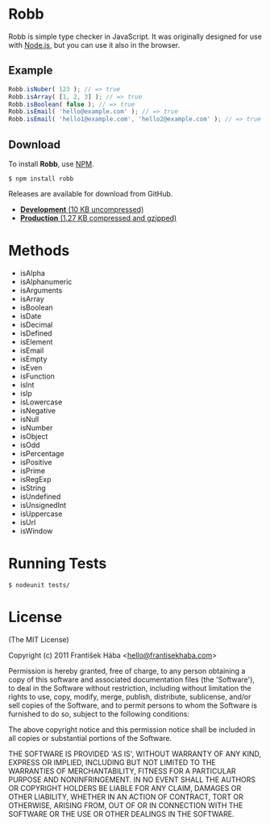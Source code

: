 # Robb

Robb is simple type checker in JavaScript. It was originally designed for use with [Node.js](http://nodejs.org/), but you can use it also in the browser.

## Example

```javascript
Robb.isNuber( 123 ); // => true
Robb.isArray( [1, 2, 3] ); // => true
Robb.isBoolean( false ); // => true
Robb.isEmail( 'hello@example.com' ); // => true
Robb.isEmail( 'hello1@example.com', 'hello2@example.com' ); // => true
```

## Download

To install **Robb**, use [NPM](http://npmjs.org/).

```
$ npm install robb
```

Releases are available for download from GitHub.

* [**Development** (10 KB uncompressed)](https://github.com/downloads/Baggz/Robb/robb.js)
* [**Production** (1.27 KB compressed and gzipped)](https://github.com/downloads/Baggz/Robb/robb.min.js)

# Methods

* isAlpha
* isAlphanumeric
* isArguments
* isArray
* isBoolean
* isDate
* isDecimal
* isDefined
* isElement
* isEmail
* isEmpty
* isEven
* isFunction
* isInt
* isIp
* isLowercase
* isNegative
* isNull
* isNumber
* isObject
* isOdd
* isPercentage
* isPositive
* isPrime
* isRegExp
* isString
* isUndefined
* isUnsignedInt
* isUppercase
* isUrl
* isWindow

# Running Tests

```
$ nodeunit tests/
```

# License

(The MIT License)

Copyright (c) 2011 František Hába &lt;hello@frantisekhaba.com&gt;

Permission is hereby granted, free of charge, to any person obtaining a copy of this software and associated documentation files (the 'Software'), to deal in the Software without restriction, including without limitation the rights to use, copy, modify, merge, publish, distribute, sublicense, and/or sell copies of the Software, and to permit persons to whom the Software is furnished to do so, subject to the following conditions:

The above copyright notice and this permission notice shall be included in all copies or substantial portions of the Software.

THE SOFTWARE IS PROVIDED 'AS IS', WITHOUT WARRANTY OF ANY KIND, EXPRESS OR IMPLIED, INCLUDING BUT NOT LIMITED TO THE WARRANTIES OF MERCHANTABILITY, FITNESS FOR A PARTICULAR PURPOSE AND NONINFRINGEMENT. IN NO EVENT SHALL THE AUTHORS OR COPYRIGHT HOLDERS BE LIABLE FOR ANY CLAIM, DAMAGES OR OTHER LIABILITY, WHETHER IN AN ACTION OF CONTRACT, TORT OR OTHERWISE, ARISING FROM, OUT OF OR IN CONNECTION WITH THE SOFTWARE OR THE USE OR OTHER DEALINGS IN THE SOFTWARE.